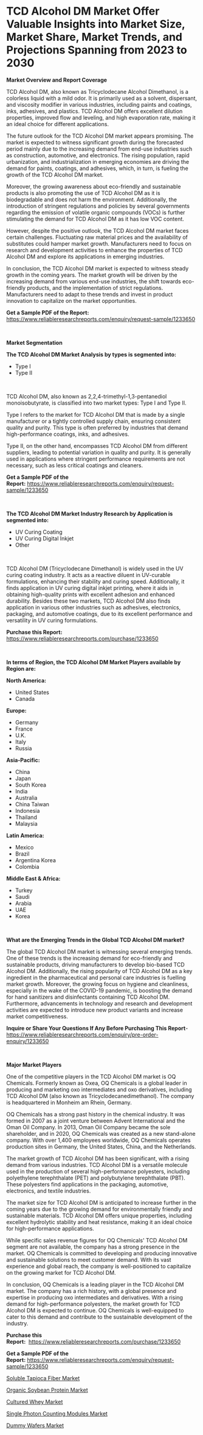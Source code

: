 <p><h1>TCD Alcohol DM Market Offer Valuable Insights into Market Size, Market Share, Market Trends, and Projections Spanning from 2023 to 2030</h1></p><p><strong>Market Overview and Report Coverage</strong></p>
<p><p>TCD Alcohol DM, also known as Tricyclodecane Alcohol Dimethanol, is a colorless liquid with a mild odor. It is primarily used as a solvent, dispersant, and viscosity modifier in various industries, including paints and coatings, inks, adhesives, and plastics. TCD Alcohol DM offers excellent dilution properties, improved flow and leveling, and high evaporation rate, making it an ideal choice for different applications.</p><p>The future outlook for the TCD Alcohol DM market appears promising. The market is expected to witness significant growth during the forecasted period mainly due to the increasing demand from end-use industries such as construction, automotive, and electronics. The rising population, rapid urbanization, and industrialization in emerging economies are driving the demand for paints, coatings, and adhesives, which, in turn, is fueling the growth of the TCD Alcohol DM market.</p><p>Moreover, the growing awareness about eco-friendly and sustainable products is also promoting the use of TCD Alcohol DM as it is biodegradable and does not harm the environment. Additionally, the introduction of stringent regulations and policies by several governments regarding the emission of volatile organic compounds (VOCs) is further stimulating the demand for TCD Alcohol DM as it has low VOC content.</p><p>However, despite the positive outlook, the TCD Alcohol DM market faces certain challenges. Fluctuating raw material prices and the availability of substitutes could hamper market growth. Manufacturers need to focus on research and development activities to enhance the properties of TCD Alcohol DM and explore its applications in emerging industries.</p><p>In conclusion, the TCD Alcohol DM market is expected to witness steady growth in the coming years. The market growth will be driven by the increasing demand from various end-use industries, the shift towards eco-friendly products, and the implementation of strict regulations. Manufacturers need to adapt to these trends and invest in product innovation to capitalize on the market opportunities.</p></p>
<p><strong>Get a Sample PDF of the Report:</strong> <a href="https://www.reliableresearchreports.com/enquiry/request-sample/1233650">https://www.reliableresearchreports.com/enquiry/request-sample/1233650</a></p>
<p>&nbsp;</p>
<p><strong>Market Segmentation</strong></p>
<p><strong>The TCD Alcohol DM Market Analysis by types is segmented into:</strong></p>
<p><ul><li>Type I</li><li>Type II</li></ul></p>
<p>&nbsp;</p>
<p><p>TCD Alcohol DM, also known as 2,2,4-trimethyl-1,3-pentanediol monoisobutyrate, is classified into two market types: Type I and Type II. </p><p>Type I refers to the market for TCD Alcohol DM that is made by a single manufacturer or a tightly controlled supply chain, ensuring consistent quality and purity. This type is often preferred by industries that demand high-performance coatings, inks, and adhesives.</p><p>Type II, on the other hand, encompasses TCD Alcohol DM from different suppliers, leading to potential variation in quality and purity. It is generally used in applications where stringent performance requirements are not necessary, such as less critical coatings and cleaners.</p></p>
<p><strong>Get a Sample PDF of the Report:</strong>&nbsp;<a href="https://www.reliableresearchreports.com/enquiry/request-sample/1233650">https://www.reliableresearchreports.com/enquiry/request-sample/1233650</a></p>
<p>&nbsp;</p>
<p><strong>The TCD Alcohol DM Market Industry Research by Application is segmented into:</strong></p>
<p><ul><li>UV Curing Coating</li><li>UV Curing Digital Inkjet</li><li>Other</li></ul></p>
<p>&nbsp;</p>
<p><p>TCD Alcohol DM (Tricyclodecane Dimethanol) is widely used in the UV curing coating industry. It acts as a reactive diluent in UV-curable formulations, enhancing their stability and curing speed. Additionally, it finds application in UV curing digital inkjet printing, where it aids in obtaining high-quality prints with excellent adhesion and enhanced durability. Besides these two markets, TCD Alcohol DM also finds application in various other industries such as adhesives, electronics, packaging, and automotive coatings, due to its excellent performance and versatility in UV curing formulations.</p></p>
<p><strong>Purchase this Report:</strong>&nbsp; <a href="https://www.reliableresearchreports.com/purchase/1233650">https://www.reliableresearchreports.com/purchase/1233650</a></p>
<p>&nbsp;</p>
<p><strong>In terms of Region, the TCD Alcohol DM Market Players available by Region are:</strong></p>
<p>
    <p> <strong> North America: </strong>
        <ul>
            <li>United States</li>
            <li>Canada</li>
        </ul>
        </p> 
    <p> <strong> Europe: </strong>
        <ul>
            <li>Germany</li>
            <li>France</li>
            <li>U.K.</li>
            <li>Italy</li>
            <li>Russia</li>
        </ul>
        </p> 
    <p> <strong> Asia-Pacific: </strong>
        <ul>
            <li>China</li>
            <li>Japan</li>
            <li>South Korea</li>
            <li>India</li>
            <li>Australia</li>
            <li>China Taiwan</li>
            <li>Indonesia</li>
            <li>Thailand</li>
            <li>Malaysia</li>
        </ul>
        </p> 
    <p> <strong> Latin America: </strong>
        <ul>
            <li>Mexico</li>
            <li>Brazil</li>
            <li>Argentina Korea</li>
            <li>Colombia</li>
        </ul>
        </p> 
    <p> <strong> Middle East & Africa: </strong>
        <ul>
            <li>Turkey</li>
            <li>Saudi</li>
            <li>Arabia</li>
            <li>UAE</li>
            <li>Korea</li>
        </ul>
    </p>
    </p>
<p>&nbsp;</p>
<p><strong>What are the Emerging Trends in the Global TCD Alcohol DM market?</strong></p>
<p><p>The global TCD Alcohol DM market is witnessing several emerging trends. One of these trends is the increasing demand for eco-friendly and sustainable products, driving manufacturers to develop bio-based TCD Alcohol DM. Additionally, the rising popularity of TCD Alcohol DM as a key ingredient in the pharmaceutical and personal care industries is fuelling market growth. Moreover, the growing focus on hygiene and cleanliness, especially in the wake of the COVID-19 pandemic, is boosting the demand for hand sanitizers and disinfectants containing TCD Alcohol DM. Furthermore, advancements in technology and research and development activities are expected to introduce new product variants and increase market competitiveness.</p></p>
<p><strong>Inquire or Share Your Questions If Any Before Purchasing This Report</strong>- <a href="https://www.reliableresearchreports.com/enquiry/pre-order-enquiry/1233650">https://www.reliableresearchreports.com/enquiry/pre-order-enquiry/1233650</a></p>
<p>&nbsp;</p>
<p><strong>Major Market Players</strong></p>
<p><p>One of the competitive players in the TCD Alcohol DM market is OQ Chemicals. Formerly known as Oxea, OQ Chemicals is a global leader in producing and marketing oxo intermediates and oxo derivatives, including TCD Alcohol DM (also known as Tricyclodecanedimethanol). The company is headquartered in Monheim am Rhein, Germany.</p><p>OQ Chemicals has a strong past history in the chemical industry. It was formed in 2007 as a joint venture between Advent International and the Oman Oil Company. In 2013, Oman Oil Company became the sole shareholder, and in 2020, OQ Chemicals was created as a new stand-alone company. With over 1,400 employees worldwide, OQ Chemicals operates production sites in Germany, the United States, China, and the Netherlands.</p><p>The market growth of TCD Alcohol DM has been significant, with a rising demand from various industries. TCD Alcohol DM is a versatile molecule used in the production of several high-performance polyesters, including polyethylene terephthalate (PET) and polybutylene terephthalate (PBT). These polyesters find applications in the packaging, automotive, electronics, and textile industries.</p><p>The market size for TCD Alcohol DM is anticipated to increase further in the coming years due to the growing demand for environmentally friendly and sustainable materials. TCD Alcohol DM offers unique properties, including excellent hydrolytic stability and heat resistance, making it an ideal choice for high-performance applications.</p><p>While specific sales revenue figures for OQ Chemicals' TCD Alcohol DM segment are not available, the company has a strong presence in the market. OQ Chemicals is committed to developing and producing innovative and sustainable solutions to meet customer demand. With its vast experience and global reach, the company is well-positioned to capitalize on the growing market for TCD Alcohol DM.</p><p>In conclusion, OQ Chemicals is a leading player in the TCD Alcohol DM market. The company has a rich history, with a global presence and expertise in producing oxo intermediates and derivatives. With a rising demand for high-performance polyesters, the market growth for TCD Alcohol DM is expected to continue. OQ Chemicals is well-equipped to cater to this demand and contribute to the sustainable development of the industry.</p></p>
<p><strong>Purchase this Report:</strong>&nbsp;&nbsp;<a href="https://www.reliableresearchreports.com/purchase/1233650">https://www.reliableresearchreports.com/purchase/1233650</a></p>
<p></p>
<p><strong>Get a Sample PDF of the Report:</strong>&nbsp;<a href="https://www.reliableresearchreports.com/enquiry/request-sample/1233650">https://www.reliableresearchreports.com/enquiry/request-sample/1233650</a></p>
<p><p><a href="https://medium.com/@brittanyrobertson07/soluble-tapioca-fiber-market-insights-into-market-cagr-market-trends-and-growth-strategies-05af5c7a4df0">Soluble Tapioca Fiber Market</a></p><p><a href="https://medium.com/@rachelyoung56/organic-soybean-protein-market-analysis-and-sze-forecasted-for-period-from-2023-to-2030-f9e7275c5107">Organic Soybean Protein Market</a></p><p><a href="https://medium.com/@lisasanchez1968/cultured-whey-market-share-evolution-and-market-growth-trends-2023-2030-3735c93527be">Cultured Whey Market</a></p><p><a href="https://medium.com/@madelynhowe/single-photon-counting-modules-market-comprehensive-assessment-by-type-application-and-geography-2a16a529cee4">Single Photon Counting Modules Market</a></p><p><a href="https://medium.com/@brayanborer/dummy-wafers-market-outlook-industry-overview-and-forecast-2023-to-2030-36180488e0f3">Dummy Wafers Market</a></p></p>